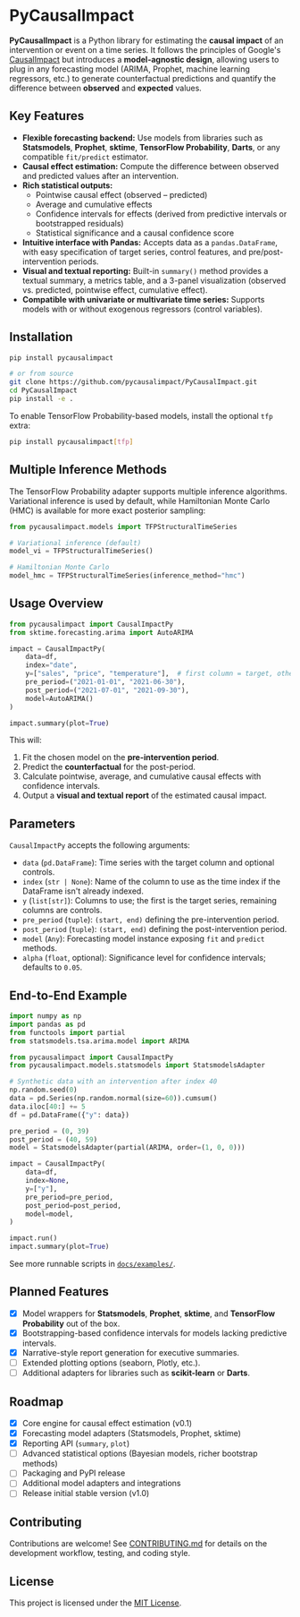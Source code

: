 # PyCausalImpact

**PyCausalImpact** is a Python library for estimating the **causal impact** of an intervention or event on a time series. It follows the principles of Google's [CausalImpact](https://github.com/google/CausalImpact) but introduces a **model-agnostic design**, allowing users to plug in any forecasting model (ARIMA, Prophet, machine learning regressors, etc.) to generate counterfactual predictions and quantify the difference between **observed** and **expected** values.

## Key Features

- **Flexible forecasting backend:** Use models from libraries such as **Statsmodels**, **Prophet**, **sktime**, **TensorFlow Probability**, **Darts**, or any compatible `fit/predict` estimator.
- **Causal effect estimation:** Compute the difference between observed and predicted values after an intervention.
- **Rich statistical outputs:**
  - Pointwise causal effect (observed – predicted)
  - Average and cumulative effects
  - Confidence intervals for effects (derived from predictive intervals or bootstrapped residuals)
  - Statistical significance and a causal confidence score
- **Intuitive interface with Pandas:** Accepts data as a `pandas.DataFrame`, with easy specification of target series, control features, and pre/post-intervention periods.
- **Visual and textual reporting:** Built-in `summary()` method provides a textual summary, a metrics table, and a 3-panel visualization (observed vs. predicted, pointwise effect, cumulative effect).
- **Compatible with univariate or multivariate time series:** Supports models with or without exogenous regressors (control variables).

## Installation

```bash
pip install pycausalimpact

# or from source
git clone https://github.com/pycausalimpact/PyCausalImpact.git
cd PyCausalImpact
pip install -e .
```

To enable TensorFlow Probability-based models, install the optional `tfp` extra:

```bash
pip install pycausalimpact[tfp]
```

## Multiple Inference Methods

The TensorFlow Probability adapter supports multiple inference algorithms.
Variational inference is used by default, while Hamiltonian Monte Carlo (HMC)
is available for more exact posterior sampling:

```python
from pycausalimpact.models import TFPStructuralTimeSeries

# Variational inference (default)
model_vi = TFPStructuralTimeSeries()

# Hamiltonian Monte Carlo
model_hmc = TFPStructuralTimeSeries(inference_method="hmc")
```

## Usage Overview

```python
from pycausalimpact import CausalImpactPy
from sktime.forecasting.arima import AutoARIMA

impact = CausalImpactPy(
    data=df,
    index="date",
    y=["sales", "price", "temperature"],  # first column = target, others = controls
    pre_period=("2021-01-01", "2021-06-30"),
    post_period=("2021-07-01", "2021-09-30"),
    model=AutoARIMA()
)

impact.summary(plot=True)
```

This will:

1. Fit the chosen model on the **pre-intervention period**.
2. Predict the **counterfactual** for the post-period.
3. Calculate pointwise, average, and cumulative causal effects with confidence intervals.
4. Output a **visual and textual report** of the estimated causal impact.

## Parameters

`CausalImpactPy` accepts the following arguments:

- `data` (`pd.DataFrame`): Time series with the target column and optional controls.
- `index` (`str | None`): Name of the column to use as the time index if the DataFrame isn't already indexed.
- `y` (`list[str]`): Columns to use; the first is the target series, remaining columns are controls.
- `pre_period` (`tuple`): `(start, end)` defining the pre-intervention period.
- `post_period` (`tuple`): `(start, end)` defining the post-intervention period.
- `model` (`Any`): Forecasting model instance exposing `fit` and `predict` methods.
- `alpha` (`float`, optional): Significance level for confidence intervals; defaults to `0.05`.

## End-to-End Example

```python
import numpy as np
import pandas as pd
from functools import partial
from statsmodels.tsa.arima.model import ARIMA

from pycausalimpact import CausalImpactPy
from pycausalimpact.models.statsmodels import StatsmodelsAdapter

# Synthetic data with an intervention after index 40
np.random.seed(0)
data = pd.Series(np.random.normal(size=60)).cumsum()
data.iloc[40:] += 5
df = pd.DataFrame({"y": data})

pre_period = (0, 39)
post_period = (40, 59)
model = StatsmodelsAdapter(partial(ARIMA, order=(1, 0, 0)))

impact = CausalImpactPy(
    data=df,
    index=None,
    y=["y"],
    pre_period=pre_period,
    post_period=post_period,
    model=model,
)

impact.run()
impact.summary(plot=True)
```

See more runnable scripts in [`docs/examples/`](docs/examples/).

## Planned Features

- [x] Model wrappers for **Statsmodels**, **Prophet**, **sktime**, and **TensorFlow Probability** out of the box.
- [x] Bootstrapping-based confidence intervals for models lacking predictive intervals.
- [x] Narrative-style report generation for executive summaries.
- [ ] Extended plotting options (seaborn, Plotly, etc.).
- [ ] Additional adapters for libraries such as **scikit-learn** or **Darts**.

## Roadmap

- [x] Core engine for causal effect estimation (v0.1)
- [x] Forecasting model adapters (Statsmodels, Prophet, sktime)
- [x] Reporting API (`summary`, `plot`)
- [ ] Advanced statistical options (Bayesian models, richer bootstrap methods)
- [ ] Packaging and PyPI release
- [ ] Additional model adapters and integrations
- [ ] Release initial stable version (v1.0)

## Contributing

Contributions are welcome! See [CONTRIBUTING.md](CONTRIBUTING.md) for details on the development workflow, testing, and coding style.

## License
 
This project is licensed under the [MIT License](LICENSE).
